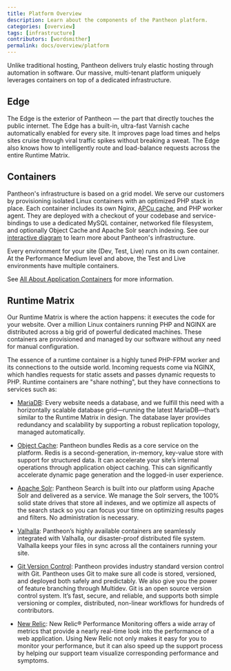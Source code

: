 ```yaml
---
title: Platform Overview
description: Learn about the components of the Pantheon platform.
categories: [overview]
tags: [infrastructure]
contributors: [wordsmither]
permalink: docs/overview/platform
---
```


Unlike traditional hosting, Pantheon delivers truly elastic hosting through automation in software. Our massive, multi-tenant platform uniquely leverages containers on top of a dedicated infrastructure.

## Edge

The Edge is the exterior of Pantheon — the part that directly touches the public internet. The Edge has a built-in, ultra-fast Varnish cache automatically enabled for every site. It improves page load times and helps sites cruise through viral traffic spikes without breaking a sweat. The Edge also knows how to intelligently route and load-balance requests across the entire Runtime Matrix.

## Containers

Pantheon's infrastructure is based on a grid model. We serve our customers by provisioning isolated Linux containers with an optimized PHP stack in place. Each container includes its own Nginx, [APCu cache](/apcu), and PHP worker agent. They are deployed with a checkout of your codebase and service-bindings to use a dedicated MySQL container, networked file filesystem, and optionally Object Cache and Apache Solr search indexing. See our [interactive diagram](https://pantheon.io/features/elastic-hosting) to learn more about Pantheon's infrastructure.

Every environment for your site (Dev, Test, Live) runs on its own container. At the Performance Medium level and above, the Test and Live environments have multiple containers.

See [All About Application Containers](/application-containers) for more information.



## Runtime Matrix

Our Runtime Matrix is where the action happens: it executes the code for your website. Over a million Linux containers running PHP and NGINX are distributed across a big grid of powerful dedicated machines. These containers are provisioned and managed by our software without any need for manual configuration. 

The essence of a runtime container is a highly tuned PHP-FPM worker and its connections to the outside world. Incoming requests come via NGINX, which handles requests for static assets and passes dynamic requests to PHP. Runtime containers are "share nothing", but they have connections to services such as:

- [MariaDB](/database-workflow): Every website needs a database, and we fulfill this need with a horizontally scalable database grid—running the latest MariaDB—that’s similar to the Runtime Matrix in design. The database layer provides redundancy and scalability by supporting a robust replication topology, managed automatically. 

- [Object Cache](/object-cache): Pantheon bundles Redis as a core service on the platform. Redis is a second-generation, in-memory, key-value store with support for structured data. It can accelerate your site’s internal operations through application object caching. This can significantly accelerate dynamic page generation and the logged-in user experience. 

- [Apache Solr](/solr): Pantheon Search is built into our platform using Apache Solr and delivered as a service. We manage the Solr servers, the 100% solid state drives that store all indexes, and we optimize all aspects of the search stack so you can focus your time on optimizing results pages and filters. No administration is necessary. 

- [Valhalla](/files): Pantheon’s highly available containers are seamlessly integrated with Valhalla, our disaster-proof distributed file system. Valhalla keeps your files in sync across all the containers running your site. 

- [Git Version Control](https://pantheon.io/docs/guides/git): Pantheon provides industry standard version control with Git. Pantheon uses Git to make sure all code is stored, versioned, and deployed both safely and predictably. We also give you the power of feature branching through Multidev. Git is an open source version control system. It’s fast, secure, and reliable, and supports both simple versioning or complex, distributed, non-linear workflows for hundreds of contributors.

- [New Relic](https://pantheon.io/docs/new-relic): New Relic® Performance Monitoring offers a wide array of metrics that provide a nearly real-time look into the performance of a web application. Using New Relic not only makes it easy for you to monitor your performance, but it can also speed up the support process by helping our support team visualize corresponding performance and symptoms.
